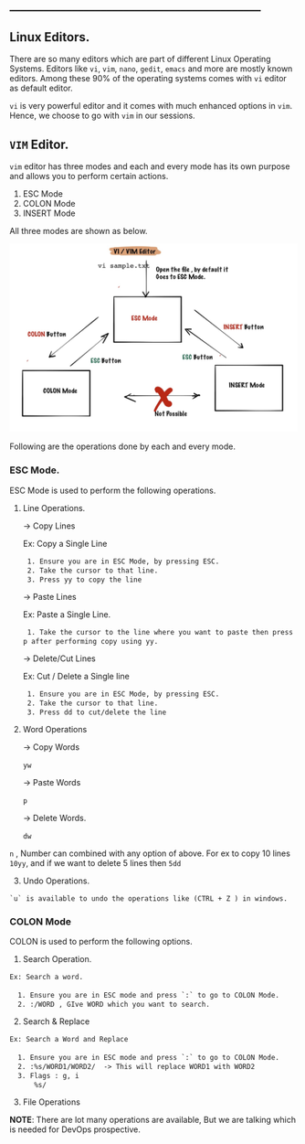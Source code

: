## ____________________________________________

## Linux Editors.

There are so many editors which are part of different Linux Operating Systems. Editors like `vi`, `vim`, `nano`, `gedit`, `emacs` and more are mostly known editors. Among these 90% of the operating systems comes with `vi` editor as default editor.

`vi` is very powerful editor and it comes with much enhanced options in `vim`. Hence, we choose to go with `vim` in our sessions.

## `VIM` Editor.

`vim` editor has three modes and each and every mode has its own purpose and allows you to perform certain actions.

  1. ESC Mode
  2. COLON Mode
  3. INSERT Mode

All three modes are shown as below.

![VI MODES](https://github.com/devopstrainings/linux-basics-katakoda/raw/master/linux-cli-syntaxes/images/04-vi-modes.png)

Following are the operations done by each and every mode.

### ESC Mode.

ESC Mode is used to perform the following operations.

  1. Line Operations.

      -> Copy Lines

      Ex: Copy a Single Line

          1. Ensure you are in ESC Mode, by pressing ESC.
          2. Take the cursor to that line.
          3. Press yy to copy the line
          

      -> Paste Lines

      Ex: Paste a Single Line.

          1. Take the cursor to the line where you want to paste then press p after performing copy using yy.


      -> Delete/Cut Lines

      Ex: Cut / Delete a Single line

          1. Ensure you are in ESC Mode, by pressing ESC.
          2. Take the cursor to that line.
          3. Press dd to cut/delete the line

  2. Word Operations

      -> Copy Words

        `yw`

      -> Paste Words

        `p`

      -> Delete Words.

        `dw`

  `n` , Number can combined with any option of above. For ex to copy 10 lines `10yy`, and if we want to delete 5 lines then `5dd`


  3. Undo Operations.

    `u` is available to undo the operations like (CTRL + Z ) in windows.


### COLON Mode

COLON is used to perform the following options.

  1. Search Operation.

    Ex: Search a word.

      1. Ensure you are in ESC mode and press `:` to go to COLON Mode.
      2. :/WORD , GIve WORD which you want to search.

  2. Search & Replace 

    Ex: Search a Word and Replace

      1. Ensure you are in ESC mode and press `:` to go to COLON Mode.
      2. :%s/WORD1/WORD2/  -> This will replace WORD1 with WORD2
      3. Flags : g, i
          %s/
  3. File Operations

**NOTE**: There are lot many operations are available, But we are talking which is needed for DevOps prospective.